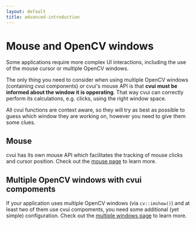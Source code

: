 ```yaml
---
layout: default
title: advanced-introduction
---
```


# Mouse and OpenCV windows
Some applications require more complex UI interactions, including the use of the mouse cursor or multiple OpenCV windows.

The only thing you need to consider when using multiple OpenCV windows (containing cvui components) or cvui's mouse API is that **cvui must be informed about the window it is opperating**. That way cvui can correctly perform its calculations, e.g. clicks, using the right window space.

<div class="notice--info">All cvui functions are context aware, so they will try as best as possible to guess which window they are working on, however you need to give them some clues.</div>

## Mouse
cvui has its own mouse API which facilitates the tracking of mouse clicks and cursor position. Check out the [mouse page](/advanced-mouse) to learn more.

## Multiple OpenCV windows with cvui compoments
If your application uses multiple OpenCV windows (via `cv::imshow()`) and at least two of them use cvui compoments, you need some additional (yet simple) configuration. Check out the [multiple windows page](/advanced-multiple-windows) to learn more.
